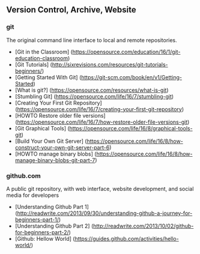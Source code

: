 ## Version Control, Archive, Website
### git
The original command line interface to local and remote repositories.
* [Git in the Classroom]               (https://opensource.com/education/16/1/git-education-classroom)
* [Git Tutorials]                      (http://sixrevisions.com/resources/git-tutorials-beginners/)
* [Getting Started With Git]           (https://git-scm.com/book/en/v1/Getting-Started)
* [What is git?]                       (https://opensource.com/resources/what-is-git)
* [Stumbling Git]                      (https://opensource.com/life/16/7/stumbling-git)
* [Creating Your First Git Repository] (https://opensource.com/life/16/7/creating-your-first-git-repository)
* [HOWTO Restore older file versions]  (https://opensource.com/life/16/7/how-restore-older-file-versions-git)
* [Git Graphical Tools]                (https://opensource.com/life/16/8/graphical-tools-git)
* [Build Your Own Git Server]          (https://opensource.com/life/16/8/how-construct-your-own-git-server-part-6)
* [HOWTO manage binary blobs]          (https://opensource.com/life/16/8/how-manage-binary-blobs-git-part-7)

### github.com
A public git repository, with web interface, website development, and social media for developers
* [Understanding Github Part 1]        (http://readwrite.com/2013/09/30/understanding-github-a-journey-for-beginners-part-1/)
* [Understanding Github Part 2]        (http://readwrite.com/2013/10/02/github-for-beginners-part-2/)
* [Github: Hellow World]               (https://guides.github.com/activities/hello-world/)

